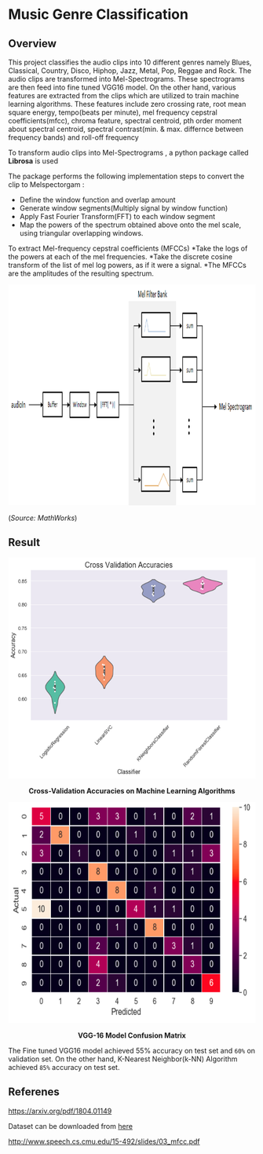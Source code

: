 # Music Genre Classification

## Overview

This project classifies the audio clips into 10 different genres namely Blues, Classical, Country, Disco, Hiphop, Jazz, Metal, Pop, Reggae and Rock.
The audio clips are transformed into Mel-Spectrograms. These spectrograms are then feed into fine tuned VGG16 model. On the other hand,
various features are extracted from the clips which are utilized to train machine learning algorithms. These features include zero crossing rate, root mean square energy, tempo(beats per minute), mel frequency cepstral coefficients(mfcc), chroma feature, spectral centroid, pth order moment about spectral centroid, spectral contrast(min. & max. differnce between frequency bands) and roll-off frequency                                                                                                                                                       

To transform audio clips into Mel-Spectrograms , a python package called __Librosa__ is used

The package performs the following implementation steps to convert the clip to Melspectorgam :

* Define the window function and overlap amount
* Generate window segments(Multiply signal by window function)
* Apply Fast Fourier Transform(FFT) to each window segment
* Map the powers of the spectrum obtained above onto the mel scale, using triangular overlapping windows.

To extract Mel-frequency cepstral coefficients (MFCCs)
 *Take the logs of the powers at each of the mel frequencies.
 *Take the discrete cosine transform of the list of mel log powers, as if it were a signal.
 *The MFCCs are the amplitudes of the resulting spectrum.

<p align="center">
  <img width="560" height="450" src="https://github.com/Mrnoorsingh/music-genre/blob/master/img/melspectrogram_1.png">
</p>

(*Source: MathWorks*)



## Result

<p align="center">
   <img width="560" height="450" src="results.png"
</p>
<p align="center">
    <b>Cross-Validation Accuracies on Machine Learning Algorithms</b>
</p>

 

 
<p align="center">
  
  <img width="560" height="450" src="confusion_mat.png">
</p>  
<p align="center">
    <b>VGG-16 Model Confusion Matrix</b>
</p>


The Fine tuned VGG16 model achieved 55% accuracy on test set and ```60%``` on validation set. On the other hand, K-Nearest Neighbor(k-NN) Algorithm
achieved ```85%``` accuracy on test set.

## Referenes
https://arxiv.org/pdf/1804.01149

Dataset can be downloaded from [here](http://opihi.cs.uvic.ca/sound/genres.tar.gz)

http://www.speech.cs.cmu.edu/15-492/slides/03_mfcc.pdf
